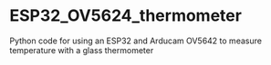 # ESP32_OV5624_thermometer
Python code for using an ESP32 and Arducam OV5642 to measure temperature with a glass thermometer
